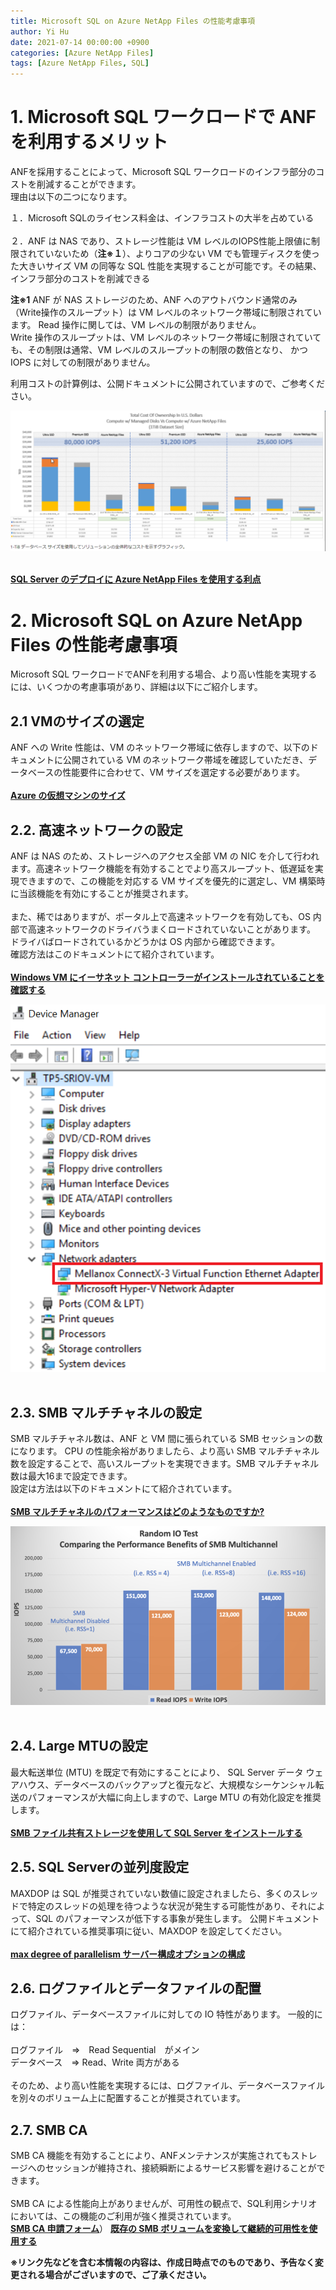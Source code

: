 ```yaml
---
title: Microsoft SQL on Azure NetApp Files の性能考慮事項
author: Yi Hu
date: 2021-07-14 00:00:00 +0900
categories: [Azure NetApp Files]
tags: [Azure NetApp Files, SQL]
---
```

# 1. Microsoft SQL ワークロードで ANF を利用するメリット
ANFを採用することによって、Microsoft SQL ワークロードのインフラ部分のコストを削減することができます。  
理由は以下の二つになります。

１．Microsoft SQLのライセンス料金は、インフラコストの大半を占めている  
<br />
２．ANF は NAS であり、ストレージ性能は VM レベルのIOPS性能上限値に制限されていないため（**注※１**）、よりコアの少ない VM でも管理ディスクを使った大きいサイズ VM の同等な SQL 性能を実現することが可能です。その結果、インフラ部分のコストを削減できる 

**注※1**
ANF が NAS ストレージのため、ANF へのアウトバウンド通常のみ（Write操作のスループット）は VM レベルのネットワーク帯域に制限されています。
Read 操作に関しては、VM レベルの制限がありません。  
Write 操作のスループットは、VM レベルのネットワーク帯域に制限されていても、その制限は通常、VM レベルのスループットの制限の数倍となり、
かつ IOPS に対しての制限がありません。

利用コストの計算例は、公開ドキュメントに公開されていますので、ご参考ください。  

<div style="text-align: left"><img src="/assets/blog/2021-07-15-ANF_SQL_BestPractice1/1.png" ></div>
<br>

[**SQL Server のデプロイに Azure NetApp Files を使用する利点**](https://docs.microsoft.com/ja-jp/azure/azure-netapp-files/solutions-benefits-azure-netapp-files-sql-server)


# 2. Microsoft SQL on Azure NetApp Files の性能考慮事項
Microsoft SQL ワークロードでANFを利用する場合、より高い性能を実現するには、いくつかの考慮事項があり、詳細は以下にご紹介します。
## 2.1 VMのサイズの選定  
ANF への Write 性能は、VM のネットワーク帯域に依存しますので、以下のドキュメントに公開されている VM のネットワーク帯域を確認していただき、データベースの性能要件に合わせて、VM サイズを選定する必要があります。  
<br />
[**Azure の仮想マシンのサイズ**](https://docs.microsoft.com/ja-jp/azure/virtual-machines/sizes)

## 2.2. 高速ネットワークの設定  
ANF は NAS のため、ストレージへのアクセス全部 VM の NIC を介して行われます。高速ネットワーク機能を有効することでより高スループット、低遅延を実現できますので、この機能を対応する VM サイズを優先的に選定し、VM 構築時に当該機能を有効にすることが推奨されます。  
<br />
また、稀ではありますが、ポータル上で高速ネットワークを有効しても、OS 内部で高速ネットワークのドライバうまくロードされていないことがあります。  
ドライバばロードされているかどうかは OS 内部から確認できます。 
<br />
確認方法はこのドキュメントにて紹介されています。  
<br>
[**Windows VM にイーサネット コントローラーがインストールされていることを確認する**](https://docs.microsoft.com/ja-jp/azure/virtual-network/create-vm-accelerated-networking-powershell#confirm-the-ethernet-controller-is-installed-in-the-windows-vm)
<div style="text-align: left"><img src="/assets/blog/2021-07-15-ANF_SQL_BestPractice1/2.png" ></div>
<br>

## 2.3. SMB マルチチャネルの設定  
SMB マルチチャネル数は、ANF と VM 間に張られている SMB セッションの数になります。
CPU の性能余裕がありましたら、より高い SMB マルチチャネル数を設定することで、高いスループットを実現できます。SMB マルチチャネル数は最大16まで設定できます。  
設定は方法は以下のドキュメントにて紹介されています。  
<br />
[**SMB マルチチャネルのパフォーマンスはどのようなものですか?**](https://docs.microsoft.com/ja-jp/azure/azure-netapp-files/azure-netapp-files-smb-performance#whats-the-performance-like-for-smb-multichannel)
<div style="text-align: left"><img src="/assets/blog/2021-07-15-ANF_SQL_BestPractice1/3.png" ></div>
<br>

## 2.4. Large MTUの設定
最大転送単位 (MTU) を既定で有効にすることにより、 SQL Server データ ウェアハウス、データベースのバックアップと復元など、大規模なシーケンシャル転送のパフォーマンスが大幅に向上しますので、Large MTU の有効化設定を推奨します。  
<br>
[**SMB ファイル共有ストレージを使用して SQL Server をインストールする**](https://docs.microsoft.com/ja-jp/sql/database-engine/install-windows/install-sql-server-with-smb-fileshare-as-a-storage-option?view=sql-server-ver15)

## 2.5. SQL Serverの並列度設定
MAXDOP は SQL が推奨されていない数値に設定されましたら、多くのスレッドで特定のスレッドの処理を待つような状況が発生する可能性があり、それによって、SQL のパフォーマンスが低下する事象が発生します。
公開ドキュメントにて紹介されている推奨事項に従い、MAXDOP を設定してください。  
<br>
[**max degree of parallelism サーバー構成オプションの構成**](https://docs.microsoft.com/ja-jp/sql/database-engine/configure-windows/configure-the-max-degree-of-parallelism-server-configuration-option?view=sql-server-ver15#recommendations)

## 2.6. ログファイルとデータファイルの配置
ログファイル、データベースファイルに対しての IO 特性があります。
一般的には：  
<br />
    ログファイル　⇒　Read Sequential　がメイン  
    データベース　⇒  Read、Write 両方がある  
<br />
そのため、より高い性能を実現するには、ログファイル、データベースファイルを別々のボリューム上に配置することが推奨されています。

## 2.7. SMB CA  
SMB CA 機能を有効することにより、ANFメンテナンスが実施されてもストレージへのセッションが維持され、接続瞬断によるサービス影響を避けることができます。  
<br />
SMB CA による性能向上がありませんが、可用性の観点で、SQL利用シナリオにおいては、この機能のご利用が強く推奨されています。  
[**SMB CA 申請フォーム**](https://forms.office.com/Pages/ResponsePage.aspx?id=v4j5cvGGr0GRqy180BHbR2Qj2eZL0mZPv1iKUrDGvc9UQUFTUjExUDA5VU5KMUY1RllSVjNEOUVTWCQlQCN0PWcu)） 
[**既存の SMB ボリュームを変換して継続的可用性を使用する**](https://docs.microsoft.com/ja-jp/azure/azure-netapp-files/convert-smb-continuous-availability?WT.mc_id=Portal-Microsoft_Azure_Health)


**※リンク先などを含む本情報の内容は、作成日時点でのものであり、予告なく変更される場合がございますので、ご了承ください。**

[^ga-filters]: [Google Analytics Core Reporting API: Filters](https://developers.google.com/analytics/devguides/reporting/core/v3/reference#filters)